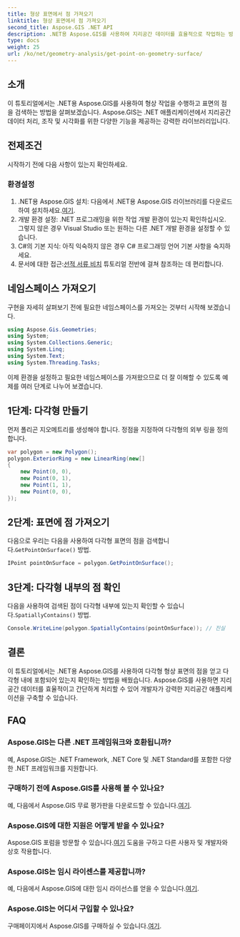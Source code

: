 ```yaml
---
title: 형상 표면에서 점 가져오기
linktitle: 형상 표면에서 점 가져오기
second_title: Aspose.GIS .NET API
description: .NET용 Aspose.GIS를 사용하여 지리공간 데이터를 효율적으로 작업하는 방법을 알아보세요. 단계별 가이드와 FAQ가 포함되어 있습니다.
type: docs
weight: 25
url: /ko/net/geometry-analysis/get-point-on-geometry-surface/
---
```

## 소개
이 튜토리얼에서는 .NET용 Aspose.GIS를 사용하여 형상 작업을 수행하고 표면의 점을 검색하는 방법을 살펴보겠습니다. Aspose.GIS는 .NET 애플리케이션에서 지리공간 데이터 처리, 조작 및 시각화를 위한 다양한 기능을 제공하는 강력한 라이브러리입니다.
## 전제조건
시작하기 전에 다음 사항이 있는지 확인하세요.
### 환경설정
1. .NET용 Aspose.GIS 설치: 다음에서 .NET용 Aspose.GIS 라이브러리를 다운로드하여 설치하세요.[여기](https://releases.aspose.com/gis/net/).
2. 개발 환경 설정: .NET 프로그래밍을 위한 작업 개발 환경이 있는지 확인하십시오. 그렇지 않은 경우 Visual Studio 또는 원하는 다른 .NET 개발 환경을 설정할 수 있습니다.
3. C#의 기본 지식: 아직 익숙하지 않은 경우 C# 프로그래밍 언어 기본 사항을 숙지하세요.
4.  문서에 대한 접근:[선적 서류 비치](https://reference.aspose.com/gis/net/) 튜토리얼 전반에 걸쳐 참조하는 데 편리합니다.

## 네임스페이스 가져오기
구현을 자세히 살펴보기 전에 필요한 네임스페이스를 가져오는 것부터 시작해 보겠습니다.

```csharp
using Aspose.Gis.Geometries;
using System;
using System.Collections.Generic;
using System.Linq;
using System.Text;
using System.Threading.Tasks;
```

이제 환경을 설정하고 필요한 네임스페이스를 가져왔으므로 더 잘 이해할 수 있도록 예제를 여러 단계로 나누어 보겠습니다.
## 1단계: 다각형 만들기
먼저 폴리곤 지오메트리를 생성해야 합니다. 정점을 지정하여 다각형의 외부 링을 정의합니다.
```csharp
var polygon = new Polygon();
polygon.ExteriorRing = new LinearRing(new[]
{
    new Point(0, 0),
    new Point(0, 1),
    new Point(1, 1),
    new Point(0, 0),
});
```
## 2단계: 표면에 점 가져오기
다음으로 우리는 다음을 사용하여 다각형 표면의 점을 검색합니다.`GetPointOnSurface()` 방법.
```csharp
IPoint pointOnSurface = polygon.GetPointOnSurface();
```
## 3단계: 다각형 내부의 점 확인
 다음을 사용하여 검색된 점이 다각형 내부에 있는지 확인할 수 있습니다.`SpatiallyContains()` 방법.
```csharp
Console.WriteLine(polygon.SpatiallyContains(pointOnSurface)); // 진실
```

## 결론
이 튜토리얼에서는 .NET용 Aspose.GIS를 사용하여 다각형 형상 표면의 점을 얻고 다각형 내에 포함되어 있는지 확인하는 방법을 배웠습니다. Aspose.GIS를 사용하면 지리공간 데이터를 효율적이고 간단하게 처리할 수 있어 개발자가 강력한 지리공간 애플리케이션을 구축할 수 있습니다.
## FAQ
### Aspose.GIS는 다른 .NET 프레임워크와 호환됩니까?
예, Aspose.GIS는 .NET Framework, .NET Core 및 .NET Standard를 포함한 다양한 .NET 프레임워크를 지원합니다.
### 구매하기 전에 Aspose.GIS를 사용해 볼 수 있나요?
 예, 다음에서 Aspose.GIS 무료 평가판을 다운로드할 수 있습니다.[여기](https://releases.aspose.com/).
### Aspose.GIS에 대한 지원은 어떻게 받을 수 있나요?
 Aspose.GIS 포럼을 방문할 수 있습니다.[여기](https://forum.aspose.com/c/gis/33) 도움을 구하고 다른 사용자 및 개발자와 상호 작용합니다.
### Aspose.GIS는 임시 라이센스를 제공합니까?
 예, 다음에서 Aspose.GIS에 대한 임시 라이선스를 얻을 수 있습니다.[여기](https://purchase.aspose.com/temporary-license/).
### Aspose.GIS는 어디서 구입할 수 있나요?
 구매페이지에서 Aspose.GIS를 구매하실 수 있습니다.[여기](https://purchase.aspose.com/buy).